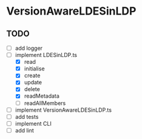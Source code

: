 # VersionAwareLDESinLDP

## TODO

- [ ] add logger
- [ ] implement LDESinLDP.ts
  - [x] read 
  - [x] initialise
  - [x] create
  - [x] update
  - [x] delete
  - [x] readMetadata
  - [ ] readAllMembers
- [ ] implement VersionAwareLDESinLDP.ts
- [ ] add tests
- [ ] implement CLI
- [ ] add lint
